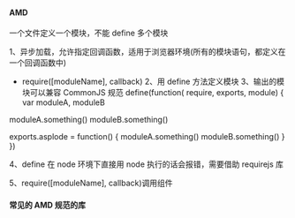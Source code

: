 #### AMD

一个文件定义一个模块，不能 define 多个模块

1、异步加载，允许指定回调函数，适用于浏览器环境(所有的模块语句，都定义在一个回调函数中)

- require([moduleName], callback)
  2、用 define 方法定义模块
  3、输出的模块可以兼容 CommonJS 规范
  define(function( require, exports, module) {
  var moduleA, moduleB

moduleA.something()
moduleB.something()

  <!-- 兼容commonjs -->

exports.asplode = function() {
moduleA.something()
moduleB.something()
}
})

4、define 在 node 环境下直接用 node 执行的话会报错，需要借助 requirejs 库

5、require([moduleName], callback)调用组件

#### 常见的 AMD 规范的库
